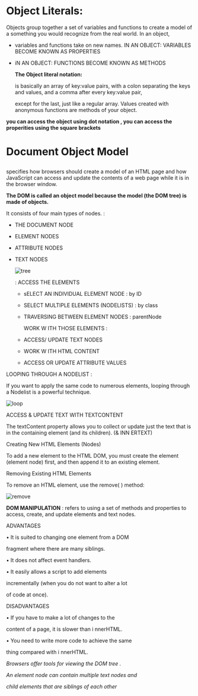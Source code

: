# Object Literals:
Objects group together a set of variables and functions to create a model of a something you would recognize from the real world. In an object, <P>
* variables and functions take on new names. IN AN OBJECT: VARIABLES BECOME KNOWN AS PROPERTIES <P>
* iN AN OBJECT: FUNCTIONS BECOME KNOWN AS METHODS <P>
**The Object literal notation:**<P>
is basically an array of key:value pairs, with a colon separating the keys and values, and a comma after every key:value pair,<P>
  except for the last, just like a regular array. Values created with anonymous functions are methods of your object.<P>

**you can access the object using dot notation , you can access the properities using the square brackets**<P> 

# Document Object Model<P>
specifies how browsers should create a model of an HTML page and how JavaScript can access and update the contents of a web page while it is in the browser window.<P>
**The DOM is called an object model because the model (the DOM tree) is made of objects.**<P>
It consists of four main types of nodes. : <P>
* THE DOCUMENT NODE<P>
* ELEMENT NODES<P>
* ATTRIBUTE NODES <P>
* TEXT NODES <P>
![tree](https://res.cloudinary.com/practicaldev/image/fetch/s--B2Ts1hyb--/c_limit%2Cf_auto%2Cfl_progressive%2Cq_auto%2Cw_880/http://i67.tinypic.com/2nqegt2.jpg)<P>
  : ACCESS THE ELEMENTS<P>
  * sELECT AN INDIVIDUAL ELEMENT NODE : by ID <P>
  * SELECT MULTIPLE ELEMENTS (NODELISTS) : by class<P>
  * TRAVERSING BETWEEN ELEMENT NODES : parentNode<P>
 WORK W ITH THOSE ELEMENTS :<P>
  * ACCESS/ UPDATE TEXT NODES <P>
  * WORK W ITH HTML CONTENT <P>
  * ACCESS OR UPDATE ATTRIBUTE VALUES <P>

LOOPING THROUGH A NODELIST :<P>
If you want to apply the same code to numerous elements, looping through a Nodelist is a powerful technique. <P>
![loop](https://res.cloudinary.com/raymons/image/upload/w_1600/q_auto,f_auto/loop-over-nodelist-queryselectorall-javascript.png)<P>

ACCESS & UPDATE TEXT WITH TEXTCONTENT<P>
The textContent property allows you to collect or update just the text that is in the containing element (and its children). (& INN ERTEXT) <P>

Creating New HTML Elements (Nodes)<P>
To add a new element to the HTML DOM, you must create the element (element node) first, and then append it to an existing element.<P>
Removing Existing HTML Elements<P>
To remove an HTML element, use the remove( ) method:<P>

![remove](https://dart.dev/tutorials/web/images/remove-element.png)<P>

**DOM MANIPULATION** : refers to using a set of methods and properties to access, create, and update elements and text nodes. <P>
ADVANTAGES <P>
• It is suited to changing one element from a DOM <P>
fragment where there are many siblings. <P>
• It does not affect event handlers. <P>
• It easily allows a script to add elements <P>
incrementally (when you do not want to alter a lot <P>
of code at once). <P>
DISADVANTAGES <P>
• If you have to make a lot of changes to the<P> 
content of a page, it is slower than i nnerHTML. <P>
• You need to write more code to achieve the same <P>
thing compared with i nnerHTML. <P>

*Browsers offer tools for viewing the DOM tree .* <P>
*An element node can contain multiple text nodes and <P>
child elements that are siblings of each other*<P>
